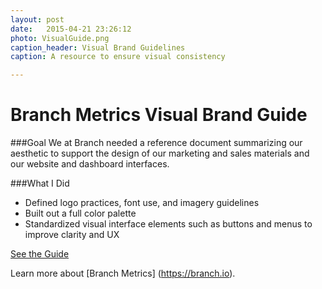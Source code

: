 ```yaml
---
layout: post
date:   2015-04-21 23:26:12
photo: VisualGuide.png
caption_header: Visual Brand Guidelines
caption: A resource to ensure visual consistency

---
```


# Branch Metrics Visual Brand Guide

###Goal
We at Branch needed a reference document summarizing our aesthetic to support the design of our marketing and sales materials and our website and dashboard interfaces.

###What I Did
- Defined logo practices, font use, and imagery guidelines
- Built out a full color palette
- Standardized visual interface elements such as buttons and menus to improve clarity and UX

<div class="button">
	<a href="https://abbeychaver.github.io/img/large/VisualGuide.pdf">See the Guide</a>
</div>


Learn more about [Branch Metrics] (https://branch.io).